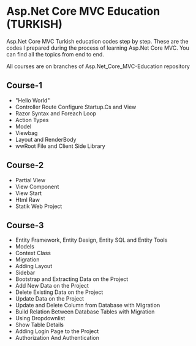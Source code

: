 # Asp.Net Core MVC Education (TURKISH)
Asp.Net Core MVC Turkish education codes step by step. These are the codes I prepared during the process of learning Asp.Net Core MVC. You can find all the topics from end to end.

All courses are on branches of Asp.Net_Core_MVC-Education repository

## Course-1
- "Hello World"
- Controller Route Configure Startup.Cs and View
- Razor Syntax and Foreach Loop
- Action Types
- Model
- Viewbag
- Layout and RenderBody
- wwRoot File and Client Side Library

## Course-2
- Partial View
- View Component
- View Start
- Html Raw
- Statik Web Project

## Course-3
- Entity Framework, Entity Design, Entity SQL and Entity Tools
- Models
- Context Class
- Migration
- Adding Layout
- Sidebar
- Bootstrap and Extracting Data on the Project
- Add New Data on the Project
- Delete Existing Data on the Project
- Update Data on the Project
- Update and Delete Column from Database with Migration
- Build Relation Between Database Tables with Migration
- Using Dropdownlist
- Show Table Details
- Adding Login Page to the Project
- Authorization And Authentication
